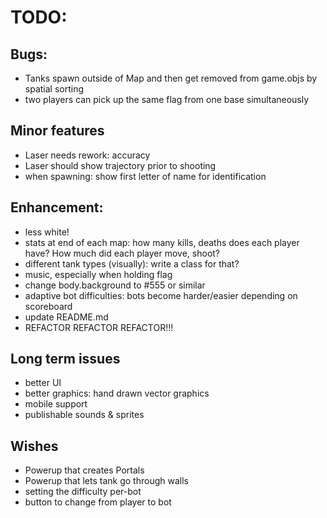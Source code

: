 
# TODO:

## Bugs:
- Tanks spawn outside of Map and then get removed from game.objs by spatial sorting
- two players can pick up the same flag from one base simultaneously

## Minor features
- Laser needs rework: accuracy
- Laser should show trajectory prior to shooting
- when spawning: show first letter of name for identification

## Enhancement:
- less white!
- stats at end of each map: how many kills, deaths does each player have? How much did each player move, shoot?
- different tank types (visually): write a class for that?
- music, especially when holding flag
- change body.background to #555 or similar
- adaptive bot difficulties: bots become harder/easier depending on scoreboard
- update README.md
- REFACTOR REFACTOR REFACTOR!!!

## Long term issues
- better UI
- better graphics: hand drawn vector graphics
- mobile support
- publishable sounds & sprites

## Wishes
- Powerup that creates Portals
- Powerup that lets tank go through walls
- setting the difficulty per-bot
- button to change from player to bot
